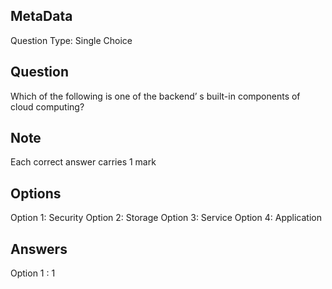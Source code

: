## MetaData
Question Type: Single Choice

## Question
Which of the following is one of the backend’ s built-in components of cloud computing?

## Note
Each correct answer carries 1 mark

## Options
Option 1: Security
Option 2: Storage
Option 3: Service
Option 4: Application

## Answers
Option 1 : 1
